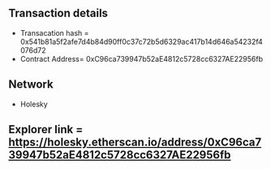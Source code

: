 ## Transaction details
* Transacation hash = 0x541b81a5f2afe7d4b84d90ff0c37c72b5d6329ac417b14d646a54232f4076d72
* Contract Address= 0xC96ca739947b52aE4812c5728cc6327AE22956fb

## Network 
* Holesky

## Explorer link = https://holesky.etherscan.io/address/0xC96ca739947b52aE4812c5728cc6327AE22956fb